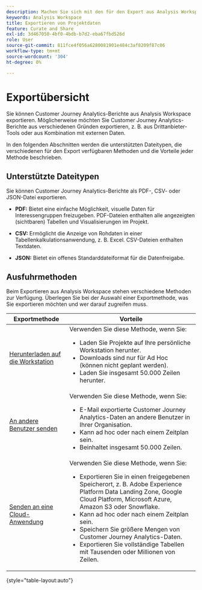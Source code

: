```yaml
---
description: Machen Sie sich mit den für den Export aus Analysis Workspace verfügbaren Methoden vertraut.
keywords: Analysis Workspace
title: Exportieren von Projektdaten
feature: Curate and Share
exl-id: 3d467050-4bf0-4bdb-b7d2-eba67fbd526d
role: User
source-git-commit: 811fce4f056a6280081901e484c3af8209f87c06
workflow-type: tm+mt
source-wordcount: '304'
ht-degree: 0%

---
```


# Exportübersicht

Sie können Customer Journey Analytics-Berichte aus Analysis Workspace exportieren. Möglicherweise möchten Sie Customer Journey Analytics-Berichte aus verschiedenen Gründen exportieren, z. B. aus Drittanbieter-Tools oder aus Kombination mit externen Daten.

In den folgenden Abschnitten werden die unterstützten Dateitypen, die verschiedenen für den Export verfügbaren Methoden und die Vorteile jeder Methode beschrieben.

## Unterstützte Dateitypen

Sie können Customer Journey Analytics-Berichte als PDF-, CSV- oder JSON-Datei exportieren.

* **PDF:** Bietet eine einfache Möglichkeit, visuelle Daten für Interessengruppen freizugeben. PDF-Dateien enthalten alle angezeigten (sichtbaren) Tabellen und Visualisierungen im Projekt.

* **CSV:** Ermöglicht die Anzeige von Rohdaten in einer Tabellenkalkulationsanwendung, z. B. Excel. CSV-Dateien enthalten Textdaten.

* **JSON:** Bietet ein offenes Standarddateiformat für die Datenfreigabe.

## Ausfuhrmethoden

Beim Exportieren aus Analysis Workspace stehen verschiedene Methoden zur Verfügung. Überlegen Sie bei der Auswahl einer Exportmethode, was Sie exportieren möchten und wer darauf zugreifen muss.

| Exportmethode | Vorteile |
|---------|----------|
| [Herunterladen auf die Workstation](/help/analysis-workspace/export/download-send.md) | Verwenden Sie diese Methode, wenn Sie: <ul><li>Laden Sie Projekte auf Ihre persönliche Workstation herunter.</li><li>Downloads sind nur für Ad Hoc (können nicht geplant werden).</li> <li>Laden Sie insgesamt 50.000 Zeilen herunter.</li> <!--true? Are there 2 different options to download to your workstation?--> <!-- is this emailing it? --> |
| [An andere Benutzer senden](/help/analysis-workspace/export/t-schedule-report.md) | Verwenden Sie diese Methode, wenn Sie: <ul><li>E-Mail exportierte Customer Journey Analytics-Daten an andere Benutzer in Ihrer Organisation.</li><li>Kann ad hoc oder nach einem Zeitplan sein.</li> <li>Beinhaltet insgesamt 50.000 Zeilen.</li> <!--true?--> |
| [Senden an eine Cloud-Anwendung](/help/analysis-workspace/export/export-cloud.md) | Verwenden Sie diese Methode, wenn Sie: <ul><li>Exportieren Sie in einen freigegebenen Speicherort, z. B. Adobe Experience Platform Data Landing Zone, Google Cloud Platform, Microsoft Azure, Amazon S3 oder Snowflake.</li><li>Kann ad hoc oder nach einem Zeitplan sein.</li><li>Speichern Sie größere Mengen von Customer Journey Analytics-Daten.</li><li>Exportieren Sie vollständige Tabellen mit Tausenden oder Millionen von Zeilen.<!-- What other things? Wiki talks about things that aren't even possible in Data Warehouse. What are they? --> </li> |

{style="table-layout:auto"}

